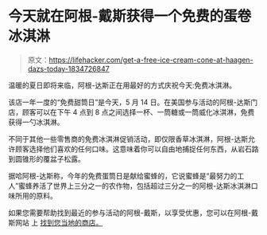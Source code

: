 # 今天就在阿根-戴斯获得一个免费的蛋卷冰淇淋

> 原文：<https://lifehacker.com/get-a-free-ice-cream-cone-at-haagen-dazs-today-1834726847>

温暖的夏日即将来临，阿根-达斯正在用最好的方式庆祝今天:免费冰淇淋。



该店一年一度的“免费甜筒日”是今天，5 月 14 日。在美国参与活动的阿根-达斯门店，顾客可以在下午 4 点到 8 点之间选择一杯、一筒糖或一筒威化冰淇淋，免费获得一勺冰淇淋。

不同于其他一些零售商的免费冰淇淋促销活动，即仅限香草冰淇淋，阿根-达斯允许顾客选择他们喜欢的任何口味。这意味着你可以自由地捕捉任何东西，从岩石路到圆锥形的覆盆子松露。

据哈阿根-达斯称，今年的免费蛋筒日是献给蜜蜂的，它说蜜蜂是“最努力的工人”蜜蜂养活了世界上三分之一的农作物，包括超过三分之一的阿根-达斯冰淇淋口味所用的原料。

如果您需要帮助找到最近的参与活动的阿根-戴斯，以享受优惠，您可以在阿根-戴斯网站 上 [找到您当地的商店。](https://www.haagendazs.us/locator/shops)